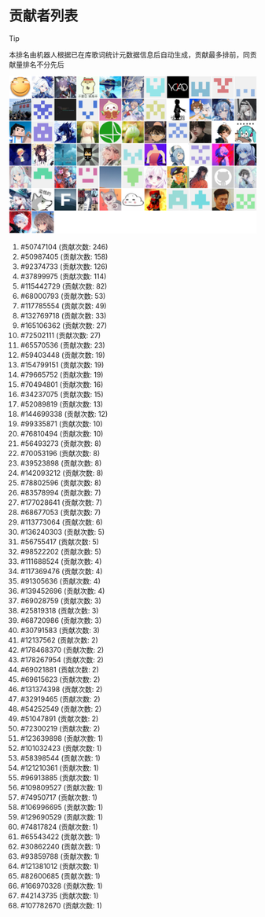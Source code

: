 # 贡献者列表

> [!TIP]
> 本排名由机器人根据已在库歌词统计元数据信息后自动生成，贡献最多排前，同贡献量排名不分先后

![贡献者头像画廊](./CONTRIBUTORS.svg)

1. #50747104 (贡献次数: 246)
2. #50987405 (贡献次数: 158)
3. #92374733 (贡献次数: 126)
4. #37899975 (贡献次数: 114)
5. #115442729 (贡献次数: 82)
6. #68000793 (贡献次数: 53)
7. #117785554 (贡献次数: 49)
8. #132769718 (贡献次数: 33)
9. #165106362 (贡献次数: 27)
10. #72502111 (贡献次数: 27)
11. #65570536 (贡献次数: 23)
12. #59403448 (贡献次数: 19)
13. #154799151 (贡献次数: 19)
14. #79665752 (贡献次数: 19)
15. #70494801 (贡献次数: 16)
16. #34237075 (贡献次数: 15)
17. #52089819 (贡献次数: 13)
18. #144699338 (贡献次数: 12)
19. #99335871 (贡献次数: 10)
20. #76810494 (贡献次数: 10)
21. #56493273 (贡献次数: 8)
22. #70053196 (贡献次数: 8)
23. #39523898 (贡献次数: 8)
24. #142093212 (贡献次数: 8)
25. #78802596 (贡献次数: 8)
26. #83578994 (贡献次数: 7)
27. #177028641 (贡献次数: 7)
28. #68677053 (贡献次数: 7)
29. #113773064 (贡献次数: 6)
30. #136240303 (贡献次数: 5)
31. #56755417 (贡献次数: 5)
32. #98522202 (贡献次数: 5)
33. #111688524 (贡献次数: 4)
34. #117369476 (贡献次数: 4)
35. #91305636 (贡献次数: 4)
36. #139452696 (贡献次数: 4)
37. #69028759 (贡献次数: 3)
38. #25819318 (贡献次数: 3)
39. #68720986 (贡献次数: 3)
40. #30791583 (贡献次数: 3)
41. #12137562 (贡献次数: 2)
42. #178468370 (贡献次数: 2)
43. #178267954 (贡献次数: 2)
44. #69021881 (贡献次数: 2)
45. #69615623 (贡献次数: 2)
46. #131374398 (贡献次数: 2)
47. #32919465 (贡献次数: 2)
48. #54252549 (贡献次数: 2)
49. #51047891 (贡献次数: 2)
50. #72300219 (贡献次数: 2)
51. #123639898 (贡献次数: 1)
52. #101032423 (贡献次数: 1)
53. #58398544 (贡献次数: 1)
54. #121210361 (贡献次数: 1)
55. #96913885 (贡献次数: 1)
56. #109809527 (贡献次数: 1)
57. #74950717 (贡献次数: 1)
58. #106996695 (贡献次数: 1)
59. #129690529 (贡献次数: 1)
60. #74817824 (贡献次数: 1)
61. #65543422 (贡献次数: 1)
62. #30862240 (贡献次数: 1)
63. #93859788 (贡献次数: 1)
64. #121381012 (贡献次数: 1)
65. #82600685 (贡献次数: 1)
66. #166970328 (贡献次数: 1)
67. #42143735 (贡献次数: 1)
68. #107782670 (贡献次数: 1)
